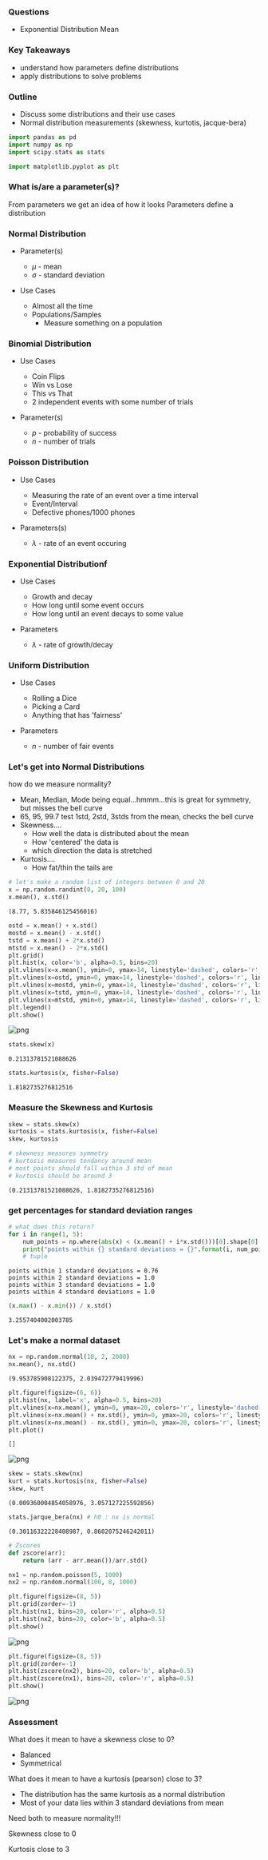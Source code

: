 
### Questions
* Exponential Distribution Mean

### Key Takeaways
* understand how parameters define distributions
* apply distributions to solve problems

### Outline
* Discuss some distributions and their use cases
* Normal distribution measurements (skewness, kurtotis, jacque-bera)


```python
import pandas as pd
import numpy as np
import scipy.stats as stats

import matplotlib.pyplot as plt
```

### What is/are a parameter(s)?
From parameters we get an idea of how it looks
Parameters define a distribution

### Normal Distribution
* Parameter(s)
    * $\mu$ - mean
    * $\sigma$ - standard deviation

* Use Cases
    * Almost all the time
    * Populations/Samples
        * Measure something on a population
        
### Binomial Distribution
* Use Cases
    * Coin Flips
    * Win vs Lose
    * This vs That
    * 2 independent events with some number of trials 
    
* Parameter(s)
    * $p$ - probability of success
    * $n$ - number of trials
    
### Poisson Distribution
* Use Cases
    * Measuring the rate of an event over a time interval
    * Event/Interval 
    * Defective phones/1000 phones

* Parameters(s)
    * $\lambda$ - rate of an event occuring

### Exponential Distributionf
* Use Cases
    * Growth and decay
    * How long until some event occurs
    * How long until an event decays to some value

* Parameters
    * $\lambda$ - rate of growth/decay
    

### Uniform Distribution
* Use Cases
    * Rolling a Dice
    * Picking a Card
    * Anything that has 'fairness'

* Parameters
    * $n$ - number of fair events

### Let's get into Normal Distributions
how do we measure normality?

* Mean, Median, Mode being equal...hmmm...this is great for symmetry, but misses the bell curve
* 65, 95, 99.7 test 1std, 2std, 3stds from the mean, checks the bell curve
* Skewness....
    * How well the data is distributed about the mean
    * How 'centered' the data is
    * which direction the data is stretched
* Kurtosis....
    * How fat/thin the tails are


```python
# let's make a random list of integers between 0 and 20
x = np.random.randint(0, 20, 100)
x.mean(), x.std()
```




    (8.77, 5.835846125456016)




```python
ostd = x.mean() + x.std()
mostd = x.mean() - x.std()
tstd = x.mean() + 2*x.std()
mtstd = x.mean() - 2*x.std()
plt.grid()
plt.hist(x, color='b', alpha=0.5, bins=20)
plt.vlines(x=x.mean(), ymin=0, ymax=14, linestyle='dashed', colors='r', linewidth=2, label=str(x.mean()))
plt.vlines(x=ostd, ymin=0, ymax=14, linestyle='dashed', colors='r', linewidth=2, label='1 std')
plt.vlines(x=mostd, ymin=0, ymax=14, linestyle='dashed', colors='r', linewidth=2, label='-1 std')
plt.vlines(x=tstd, ymin=0, ymax=14, linestyle='dashed', colors='r', linewidth=2, label='2 std')
plt.vlines(x=mtstd, ymin=0, ymax=14, linestyle='dashed', colors='r', linewidth=2, label='-2 std')
plt.legend()
plt.show()
```


![png](lesson-plan_files/lesson-plan_7_0.png)



```python
stats.skew(x)
```




    0.21313781521088626




```python
stats.kurtosis(x, fisher=False)
```




    1.8182735276812516



### Measure the Skewness and Kurtosis


```python
skew = stats.skew(x)
kurtosis = stats.kurtosis(x, fisher=False)
skew, kurtosis

# skewness measures symmetry
# kurtosis measures tendancy around mean
# most points should fall within 3 std of mean
# kurtosis should be around 3
```




    (0.21313781521088626, 1.8182735276812516)



### get percentages for standard deviation ranges


```python
# what does this return?
for i in range(1, 5):
    num_points = np.where(abs(x) < (x.mean() + i*x.std()))[0].shape[0]
    print("points within {} standard deviations = {}".format(i, num_points/100))
    # tuple 
```

    points within 1 standard deviations = 0.76
    points within 2 standard deviations = 1.0
    points within 3 standard deviations = 1.0
    points within 4 standard deviations = 1.0



```python
(x.max() - x.min()) / x.std()
```




    3.2557404002003785



### Let's make a normal dataset


```python
nx = np.random.normal(10, 2, 2000)
nx.mean(), nx.std()
```




    (9.953785908122375, 2.039472779419996)




```python
plt.figure(figsize=(6, 6))
plt.hist(nx, label='x', alpha=0.5, bins=20)
plt.vlines(x=nx.mean(), ymin=0, ymax=20, colors='r', linestyle='dashed')
plt.vlines(x=nx.mean() + nx.std(), ymin=0, ymax=20, colors='r', linestyle='dashed')
plt.vlines(x=nx.mean() - nx.std(), ymin=0, ymax=20, colors='r', linestyle='dashed')
plt.plot()
```




    []




![png](lesson-plan_files/lesson-plan_17_1.png)



```python
skew = stats.skew(nx)
kurt = stats.kurtosis(nx, fisher=False)
skew, kurt
```




    (0.009360004854058976, 3.057127225592856)




```python
stats.jarque_bera(nx) # h0 : nx is normal
```




    (0.30116322228408987, 0.8602075246242011)




```python
# Zscores
def zscore(arr):
    return (arr - arr.mean())/arr.std()
```


```python
nx1 = np.random.poisson(5, 1000)
nx2 = np.random.normal(100, 8, 1000)
```


```python
plt.figure(figsize=(8, 5))
plt.grid(zorder=-1)
plt.hist(nx1, bins=20, color='r', alpha=0.5)
plt.hist(nx2, bins=20, color='b', alpha=0.5)
plt.show()
```


![png](lesson-plan_files/lesson-plan_22_0.png)



```python
plt.figure(figsize=(8, 5))
plt.grid(zorder=-1)
plt.hist(zscore(nx2), bins=20, color='b', alpha=0.5)
plt.hist(zscore(nx1), bins=20, color='r', alpha=0.5)
plt.show()
```


![png](lesson-plan_files/lesson-plan_23_0.png)


### Assessment

What does it mean to have a skewness close to 0?
* Balanced
* Symmetrical

What does it mean to have a kurtosis (pearson) close to 3?
* The distribution has the same kurtosis as a normal distribution
* Most of your data lies within 3 standard deviations from mean



Need both to measure normality!!!

Skewness close to 0

Kurtosis close to 3
